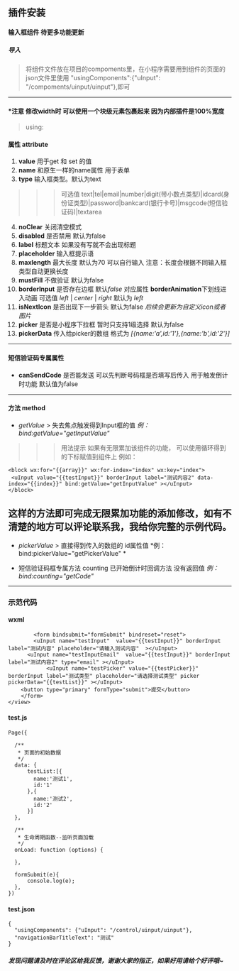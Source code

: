 
## 插件安装
#### 输入框组件  待更多功能更新

##### 导入
> 将组件文件放在项目的compoments里，在小程序需要用到组件的页面的json文件里使用 "usingComponents":{"uInput": "/compoments/uinput/uinput"},即可

----------------------------------		
#### *注意 修改width时 可以使用一个块级元素包裹起来 因为内部插件是100%宽度

> using:
#### 属性 attribute
1. **value** 用于get 和 set 的值 
2. **name** 和原生一样的name属性 用于表单
3. **type** 输入框类型。默认为text 
>>> 可选值 text|tel|email|number|digit(带小数点类型)|idcard(身份证类型)|password|bankcard(银行卡号)|msgcode(短信验证码)|textarea
4. **noClear** 关闭清空模式
5. **disabled** 是否禁用 默认为false
6. **label** 标题文本 如果没有写就不会出现标题
7. **placeholder** 输入框提示语
8. **maxlength** 最大长度  默认为70 可以自行输入 注意：长度会根据不同输入框类型自动更换长度
9. **mustFill** 不做验证 默认为false
10. **borderInput** 是否存在边框  默认*false*  对应属性 **borderAnimation**下划线进入动画 可选值 *left* | *center* | *right* 默认为 *left* 
11. **isNextIcon** 是否出现下一步箭头 默认为false  *后续会更新为自定义icon或者图片*
12. **picker** 是否是小程序下拉框 暂时只支持1级选择 默认为false
13. **pickerData** 传入给picker的数组 格式为 *[{name:'a',id:'1'},{name:'b',id:'2'}]*
----------------------------------	

#### 短信验证码专属属性  
* **canSendCode** 是否能发送 可以先判断号码框是否填写后传入 用于触发倒计时功能 默认值为false

----------------------------------	

#### 方法 method 
*  *getValue* > 失去焦点触发得到Input框的值  *例：bind:getValue="getInputValue"*   
>>>用法提示 如果有无限累加该组件的功能， 可以使用循环得到的下标赋值到组件上 例如：
```
<block wx:for="{{array}}" wx:for-index="index" wx:key="index">
 <uInput value="{{testInput}}" borderInput label="测试内容2" data-index="{{index}}" bind:getValue="getInputValue" ></uInput>
</block>
```
这样的方法即可完成无限累加功能的添加修改，如有不清楚的地方可以评论联系我，我给你完整的示例代码。
-----------------------------------
*  *pickerValue* > 直接得到传入的数组的 id属性值 *例：bind:pickerValue="getPickerValue" *
		
* 短信验证码框专属方法 counting 已开始倒计时回调方法 没有返回值 *例： bind:counting="getCode"*

----------------------------------	

### 示范代码 

#### wxml
```<view style="width:90%;margin:30rpx auto">
		<form bindsubmit="formSubmit" bindreset="reset">
	  	<uInput name="testInput"  value="{{testInput}}" borderInput label="测试内容" placeholder="请输入测试内容"  ></uInput>
      <uInput name="testInputEmail"  value="{{testInput}}" borderInput label="测试内容2" type="email" ></uInput>
			<uInput name="testPicker" value="{{testPicker}}" borderInput label="测试类型" placeholder="请选择测试类型" picker pickerData="{{testList}}" ></uInput>
    <button type="primary" formType="submit">提交</button>
    </form>
</view>
```
#### test.js

```
Page({

  /**
   * 页面的初始数据
   */
  data: {
      testList:[{
        name:'测试1',
        id:'1'
      },{
        name:'测试2',
        id:'2'
      }]
  },

  /**
   * 生命周期函数--监听页面加载
   */
  onLoad: function (options) {

  },

  formSubmit(e){
      console.log(e);
  },
})
```

#### test.json

```
{
  "usingComponents": {"uInput": "/control/uinput/uinput"},
  "navigationBarTitleText": "测试"
}
```

##### 发现问题请及时在评论区给我反馈，谢谢大家的指正，如果好用请给个好评哦~

	
